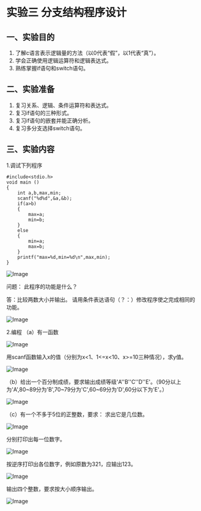 # 实验三 分支结构程序设计


## 一、实验目的
1. 了解c语言表示逻辑量的方法（以0代表“假”，以1代表“真”）。
2. 学会正确使用逻辑运算符和逻辑表达式。
3. 熟练掌握if语句和switch语句。

## 二、实验准备
1. 复习关系、逻辑、条件运算符和表达式。
2. 复习if语句的三种形式。
3. 复习if语句的嵌套并能正确分析。
4. 复习多分支选择switch语句。

## 三、实验内容
1.调试下列程序

```
#include<stdio.h>
void main ()
{
	int a,b,max,min;
	scanf("%d%d",&a,&b);
	if(a>b)
	{
		max=a;
		min=b;
	}
	else
	{
		min=a;
		max=b;
	}
	printf("max=%d,min=%d\n",max,min);
}
```

![Image](image/实验三图1.png)

问题：
此程序的功能是什么？

答：比较两数大小并输出。
请用条件表达语句（？：）修改程序使之完成相同的功能。

![Image](image/实验三图2.png)

2.编程
（a）有一函数

![Image](image/题干1.png)

用scanf函数输入x的值（分别为x<1、1<=x<10、x>=10三种情况），求y值。

![Image](image/实验三图3.png)

（b）给出一个百分制成绩，要求输出成绩等级'A''B''C''D''E'。（90分以上为'A',80~89分为'B',70~79分为'C',60~69分为'D',60分以下为'E'。）

![Image](image/实验三图4.png)

（c）有一个不多于5位的正整数，要求：
求出它是几位数。

![Image](image/实验三图5.png)

分别打印出每一位数字。

![Image](image/实验三图6.png)

按逆序打印出各位数字，例如原数为321，应输出123。

![Image](image/实验三图7.png)

输出四个整数，要求按大小顺序输出。

![Image](image/实验三图8.png)


